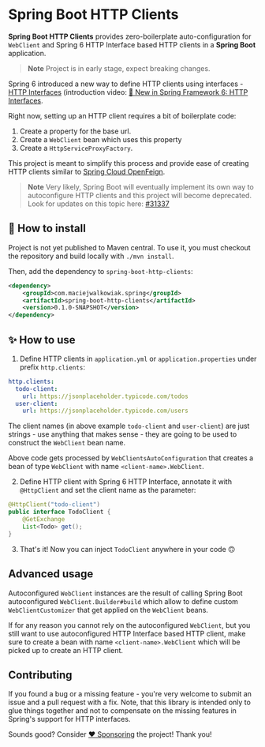 # Spring Boot HTTP Clients

**Spring Boot HTTP Clients** provides zero-boilerplate auto-configuration for `WebClient` and Spring 6 HTTP Interface based HTTP clients in a **Spring Boot** application.

> **Note**
> Project is in early stage, expect breaking changes.

Spring 6 introduced a new way to define HTTP clients using interfaces - [HTTP Interfaces](https://docs.spring.io/spring-framework/docs/current/reference/html/integration.html#rest-http-interface) (introduction video: [🚀 New in Spring Framework 6: HTTP Interfaces](https://www.youtube.com/watch?v=A1V71peRNn0).

Right now, setting up an HTTP client requires a bit of boilerplate code:

1. Create a property for the base url. 
2. Create a `WebClient` bean which uses this property
3. Create a `HttpServiceProxyFactory`.

This project is meant to simplify this process and provide ease of creating HTTP clients similar to [Spring Cloud OpenFeign](https://docs.spring.io/spring-cloud-openfeign/docs/current/reference/html/).

> **Note**
> Very likely, Spring Boot will eventually implement its own way to autoconfigure HTTP clients and this project will become deprecated. Look for updates on this topic here: [#31337](https://github.com/spring-projects/spring-boot/issues/31337)

## 🤔 How to install

Project is not yet published to Maven central. 
To use it, you must checkout the repository and build locally with `./mvn install`.

Then, add the dependency to `spring-boot-http-clients`:

```xml
<dependency>
    <groupId>com.maciejwalkowiak.spring</groupId>
    <artifactId>spring-boot-http-clients</artifactId>
    <version>0.1.0-SNAPSHOT</version>
</dependency>
```

## ✨ How to use

1. Define HTTP clients in `application.yml` or `application.properties` under prefix `http.clients`:

```yaml
http.clients:
  todo-client:
    url: https://jsonplaceholder.typicode.com/todos
  user-client:
    url: https://jsonplaceholder.typicode.com/users
```

The client names (in above example `todo-client` and `user-client`) are just strings - use anything that makes sense - they are going to be used to construct the `WebClient` bean name.

Above code gets processed by `WebClientsAutoConfiguration` that creates a bean of type `WebClient` with name `<client-name>.WebClient`.

2. Define HTTP client with Spring 6 HTTP Interface, annotate it with `@HttpClient` and set the client name as the parameter:

```java 
@HttpClient("todo-client")
public interface TodoClient {
    @GetExchange
    List<Todo> get();
}
```

3. That's it! Now you can inject `TodoClient` anywhere in your code 🙃

## Advanced usage

Autoconfigured `WebClient` instances are the result of calling Spring Boot autoconfigured `WebClient.Builder#build` 
which allow to define custom `WebClientCustomizer` that get applied on the `WebClient` beans.

If for any reason you cannot rely on the autoconfigured `WebClient`, but you still want to use autoconfigured HTTP Interface 
based HTTP client, make sure to create a bean with name `<client-name>.WebClient` which will be picked up to create an HTTP client. 

## Contributing

If you found a bug or a missing feature - you're very welcome to submit an issue and a pull request with a fix.
Note, that this library is intended only to glue things together and not to compensate on the missing features in Spring's support for HTTP interfaces.

Sounds good? Consider [❤️ Sponsoring](https://github.com/sponsors/maciejwalkowiak) the project! Thank you!
